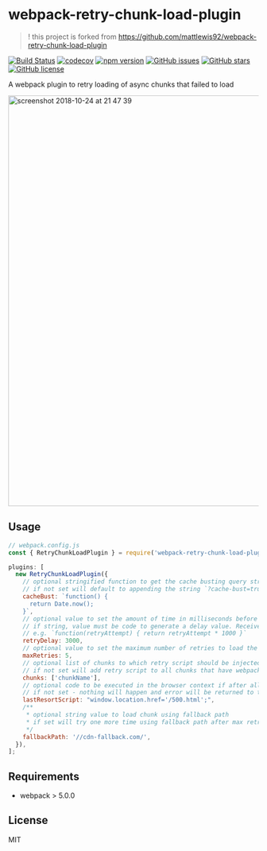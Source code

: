 # webpack-retry-chunk-load-plugin

> ! this project is forked from https://github.com/mattlewis92/webpack-retry-chunk-load-plugin

[![Build Status](https://travis-ci.org/cocasts/webpack-retry-chunk-load-plugin.svg?branch=master)](https://travis-ci.org/cocasts/webpack-retry-chunk-load-plugin)
[![codecov](https://codecov.io/gh/cocasts/webpack-retry-chunk-load-plugin/branch/master/graph/badge.svg)](https://codecov.io/gh/cocasts/webpack-retry-chunk-load-plugin)
[![npm version](https://badge.fury.io/js/webpack-retry-chunk-load-plugin.svg)](http://badge.fury.io/js/webpack-retry-chunk-load-plugin)
[![GitHub issues](https://img.shields.io/github/issues/cocasts/webpack-retry-chunk-load-plugin.svg)](https://github.com/cocasts/webpack-retry-chunk-load-plugin/issues)
[![GitHub stars](https://img.shields.io/github/stars/cocasts/webpack-retry-chunk-load-plugin.svg)](https://github.com/cocasts/webpack-retry-chunk-load-plugin/stargazers)
[![GitHub license](https://img.shields.io/badge/license-MIT-blue.svg)](https://raw.githubusercontent.com/cocasts/webpack-retry-chunk-load-plugin/master/LICENSE)

A webpack plugin to retry loading of async chunks that failed to load

<img width="827" alt="screenshot 2018-10-24 at 21 47 39" src="https://user-images.githubusercontent.com/37169906/173486851-20c34354-7026-456e-83f5-038d28b50638.png">

## Usage

```javascript
// webpack.config.js
const { RetryChunkLoadPlugin } = require('webpack-retry-chunk-load-plugin');

plugins: [
  new RetryChunkLoadPlugin({
    // optional stringified function to get the cache busting query string appended to the script src
    // if not set will default to appending the string `?cache-bust=true`
    cacheBust: `function() {
      return Date.now();
    }`,
    // optional value to set the amount of time in milliseconds before trying to load the chunk again. Default is 0
    // if string, value must be code to generate a delay value. Receives retryCount as argument 
    // e.g. `function(retryAttempt) { return retryAttempt * 1000 }`
    retryDelay: 3000,
    // optional value to set the maximum number of retries to load the chunk. Default is 1
    maxRetries: 5,
    // optional list of chunks to which retry script should be injected
    // if not set will add retry script to all chunks that have webpack script loading
    chunks: ['chunkName'],
    // optional code to be executed in the browser context if after all retries chunk is not loaded.
    // if not set - nothing will happen and error will be returned to the chunk loader.
    lastResortScript: "window.location.href='/500.html';",
    /**
     * optional string value to load chunk using fallback path
     * if set will try one more time using fallback path after max retries failed
     */
    fallbackPath: '//cdn-fallback.com/',
  }),
];
```

## Requirements

- webpack > 5.0.0

## License

MIT
